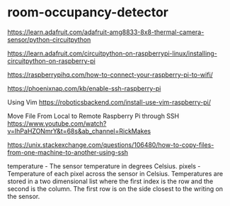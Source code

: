 # room-occupancy-detector

https://learn.adafruit.com/adafruit-amg8833-8x8-thermal-camera-sensor/python-circuitpython

https://learn.adafruit.com/circuitpython-on-raspberrypi-linux/installing-circuitpython-on-raspberry-pi

https://raspberrypihq.com/how-to-connect-your-raspberry-pi-to-wifi/

https://phoenixnap.com/kb/enable-ssh-raspberry-pi

Using Vim
https://roboticsbackend.com/install-use-vim-raspberry-pi/

Move File From Local to Remote Raspberry Pi through SSH
https://www.youtube.com/watch?v=IhPaHZONmrY&t=68s&ab_channel=RickMakes

https://unix.stackexchange.com/questions/106480/how-to-copy-files-from-one-machine-to-another-using-ssh

temperature - The sensor temperature in degrees Celsius.
pixels - Temperature of each pixel across the sensor in Celsius. Temperatures are stored in a two dimensional list where the first index is the row and the second is the column. The first row is on the side closest to the writing on the sensor.
